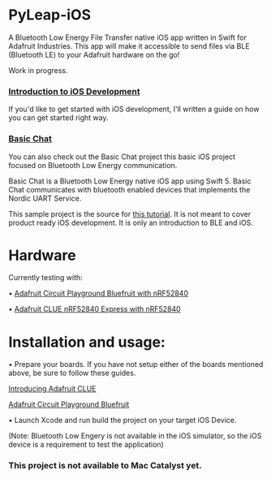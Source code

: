 # PyLeap-iOS
A Bluetooth Low Energy File Transfer native iOS app written in Swift for Adafruit Industries. This app will make it accessible to send files via BLE (Bluetooth LE) to your Adafruit hardware on the go!

Work in progress. 

### [Introduction to iOS Development](https://learn.adafruit.com/introduction-to-ios-development)
If you'd like to get started with iOS development, I'll written a guide on how you can get started right way.


### [Basic Chat](https://github.com/adafruit/Basic-Chat)
You can also check out the Basic Chat project this basic iOS project focused on Bluetooth Low Energy communication.

Basic Chat is a Bluetooth Low Energy native iOS app using Swift 5. Basic Chat communicates with bluetooth enabled devices that implements the Nordic UART Service.

This sample project is the source for [this tutorial](https://learn.adafruit.com/build-a-bluetooth-app-using-swift-5/overview). It is not meant to cover product ready iOS development. It is only an introduction to BLE and iOS.

# Hardware
Currently testing with:

• [Adafruit Circuit Playground Bluefruit with nRF52840](https://www.adafruit.com/product/4333) 

• [Adafruit CLUE nRF52840 Express with nRF52840](https://www.adafruit.com/product/4500)


# Installation and usage:
 
 • Prepare your boards. If you have not setup either of the boards mentioned above, be sure to follow these guides.
 
 [Introducing Adafruit CLUE](https://learn.adafruit.com/adafruit-clue)
 
 [Adafruit Circuit Playground Bluefruit](https://learn.adafruit.com/adafruit-circuit-playground-bluefruit)
 
 • Launch Xcode and run build the project on your target iOS Device.
 
 (Note: Bluetooth Low Engery is not available in the iOS simulator, so the iOS device is a requirement to test the application)
 
### This project is not available to Mac Catalyst yet.
 
 

